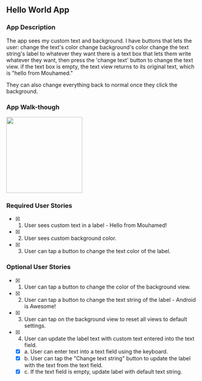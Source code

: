 ## Hello World App

### App Description
The app sees my custom text and background. I have buttons that lets the user:
change the text's color
change background's color
change the text string's label to whatever they want
  there is a text box that lets them write whatever they want, then press the 'change text' button to change the text view.
  if the text box is empty, the text view returns to its original text, which is "hello from Mouhamed."

They can also change everything back to normal once they click the background.


### App Walk-though


<img src="http://g.recordit.co/n87LVIW5Ra.gif" width=200><br>


### Required User Stories
- [x] 1. User sees custom text in a label - Hello from Mouhamed!
- [x] 2. User sees custom background color.
- [x] 3. User can tap a button to change the text color of the label.

### Optional User Stories
- [x] 1. User can tap a button to change the color of the background view.  
- [x] 2. User can tap a button to change the text string of the label - Android is Awesome!  
- [x] 3. User can tap on the background view to reset all views to default settings.  
- [x] 4. User can update the label text with custom text entered into the text field.  
   - [x] a. User can enter text into a text field using the keyboard.  
   - [x] b. User can tap the "Change text string" button to update the label with the text from the text field.  
   - [x] c. If the text field is empty, update label with default text string.  
